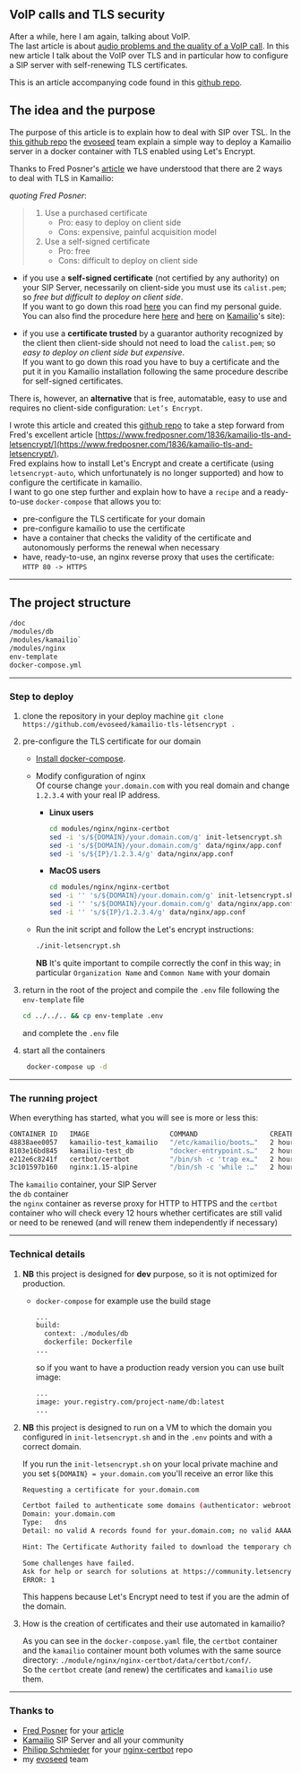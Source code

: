 ## VoIP calls and TLS security

After a while, here I am again, talking about VoIP.  
The last article is about [audio problems and the quality of a VoIP call](https://blog.giovannitommasini.info/voip-fundamentals-of-sip-and-related-topics-part-6-audio-problems-and-the-quality-of-a-voip-call). In this new article I talk about the VoIP over TLS and in particular how to configure a SIP server with self-renewing TLS certificates.

This is an article accompanying code found in this [github repo](https://github.com/evoseed/kamailio-tls-letsencrypt).  

## The idea and the purpose

The purpose of this article is to explain how to deal with SIP over TSL.
In the [this github repo](https://github.com/evoseed/kamailio-tls-letsencrypt) the [evoseed](https://evoseed.io) team explain a simple way to deploy a Kamailio server in a docker container with TLS enabled using Let's Encrypt.

Thanks to Fred Posner's [article](https://www.fredposner.com/1836/kamailio-tls-and-letsencrypt/) we have understood that there are 2 ways to deal with TLS in Kamailio:

*quoting Fred Posner*:

>1. Use a purchased certificate
>    - Pro: easy to deploy on client side
>    - Cons: expensive, painful acquisition model
>1. Use a self-signed certificate
>    - Pro: free
>    - Cons: difficult to deploy on client side

- if you use a **self-signed certificate** (not certified by any authority) on your SIP Server, necessarily on client-side you must use its `calist.pem`; so *free but difficult to deploy on client side*.  
If you want to go down this road [here](doc/SELF-SIGNED-CERT.md) you can find my personal guide. You can also find the procedure here [here](https://www.kamailio.org/dokuwiki/doku.php/tls:create-certificates) and [here](https://kamailio.org/docs/modules/devel/modules/tls.html) on [Kamailio](https://kamailio.org)'s site):

- if you use a **certificate trusted** by a guarantor authority recognized by the client then client-side should not need to load the `calist.pem`; so *easy to deploy on client side but expensive*.  
If you want to go down this road you have to buy a certificate and the put it in you Kamailio installation following the same procedure describe for self-signed certificates.

There is, however, an **alternative** that is free, automatable, easy to use and requires no client-side configuration: `Let’s Encrypt`.

I wrote this article and created this [github repo](https://github.com/evoseed/kamailio-tls-letsencrypt) to take a step forward from Fred's excellent article [https://www.fredposner.com/1836/kamailio-tls-and-letsencrypt/](https://www.fredposner.com/1836/kamailio-tls-and-letsencrypt/).  
Fred explains how to install Let's Encrypt and create a certificate (using `letsencrypt-auto`, which unfortunately is no longer supported) and how to configure the certificate in kamailio.  
I want to go one step further and explain how to have a `recipe` and a ready-to-use `docker-compose` that allows you to:

- pre-configure the TLS certificate for your domain
- pre-configure kamailio to use the certificate
- have a container that checks the validity of the certificate and autonomously performs the renewal when necessary
- have, ready-to-use, an nginx reverse proxy that uses the certificate: `HTTP 80 -> HTTPS`

---

## The project structure

```bash
/doc
/modules/db
/modules/kamailio` 
/modules/nginx
env-template
docker-compose.yml
```

---

### Step to deploy

1. clone the repository in your deploy machine
    `git clone https://github.com/evoseed/kamailio-tls-letsencrypt .`
1. pre-configure the TLS certificate for our domain
    - [Install docker-compose](https://docs.docker.com/compose/install/#install-compose).
    - Modify configuration of nginx  
        Of course change `your.domain.com` with you real domain and change `1.2.3.4` with your real IP address.

        - **Linux users**

            ```bash
            cd modules/nginx/nginx-certbot
            sed -i 's/${DOMAIN}/your.domain.com/g' init-letsencrypt.sh
            sed -i 's/${DOMAIN}/your.domain.com/g' data/nginx/app.conf
            sed -i 's/${IP}/1.2.3.4/g' data/nginx/app.conf
            ```

        - **MacOS users**

            ```bash
            cd modules/nginx/nginx-certbot
            sed -i '' 's/${DOMAIN}/your.domain.com/g' init-letsencrypt.sh
            sed -i '' 's/${DOMAIN}/your.domain.com/g' data/nginx/app.conf
            sed -i '' 's/${IP}/1.2.3.4/g' data/nginx/app.conf
            ```

    - Run the init script and follow the Let's encrypt instructions:
        ```bash
        ./init-letsencrypt.sh
       ```
        **NB** It's quite important to compile correctly the conf in this way; in particular `Organization Name` and `Common Name` with your domain

1. return in the root of the project and compile the `.env` file following the `env-template` file
    ```bash
    cd ../../.. && cp env-template .env
    ``` 
    and complete the `.env` file

1. start all the containers
    ```bash
     docker-compose up -d
    ```

---

### The running project

When everything has started, what you will see is more or less this:

```bash
CONTAINER ID   IMAGE                    COMMAND                  CREATED       STATUS       PORTS     NAMES
48838aee0057   kamailio-test_kamailio   "/etc/kamailio/boots…"   2 hours ago   Up 1 hour                kamailio
8103e16bd845   kamailio-test_db         "docker-entrypoint.s…"   2 hours ago   Up 1 hour                db
e212e6c8241f   certbot/certbot          "/bin/sh -c 'trap ex…"   2 hours ago   Up 1 hour                certbot
3c101597b160   nginx:1.15-alpine        "/bin/sh -c 'while :…"   2 hours ago   Up 1 hour                nginx
```

The `kamailio` container, your SIP Server  
the `db` container  
the `nginx` container as reverse proxy for HTTP to HTTPS
and the `certbot` container who will check every 12 hours whether certificates are still valid or need to be renewed (and will renew them independently if necessary)

---

### Technical details

1. **NB** this project is designed for **dev** purpose, so it is not optimized for production.
    - `docker-compose` for example use the build stage

        ```bash
        ...
        build:
          context: ./modules/db
          dockerfile: Dockerfile
        ...
        ```

        so if you want to have a production ready version you can use built image:

        ```bash
        ...
        image: your.registry.com/project-name/db:latest
        ...
        ```

1. **NB** this project is designed to run on a VM to which the domain you configured in `init-letsencrypt.sh` and in the `.env` points and with a correct domain.

    If you run the `init-letsencrypt.sh` on your local private machine and you set `${DOMAIN} = your.domain.com` you'll receive an error like this

    ```bash
    Requesting a certificate for your.domain.com

    Certbot failed to authenticate some domains (authenticator: webroot). The Certificate Authority reported these problems:
    Domain: your.domain.com
    Type:   dns
    Detail: no valid A records found for your.domain.com; no valid AAAA records found for your.domain.com

    Hint: The Certificate Authority failed to download the temporary challenge files created by Certbot. Ensure that the listed domains serve their content from the provided --webroot-path/-w and that files created there can be downloaded from the internet.

    Some challenges have failed.
    Ask for help or search for solutions at https://community.letsencrypt.org. See the logfile /var/log/letsencrypt/letsencrypt.log or re-run Certbot with -v for more details.
    ERROR: 1
    ```

    This happens because Let's Encrypt need to test if you are the admin of the domain.


1. How is the creation of certificates and their use automated in kamailio?

    As you can see in the `docker-compose.yaml` file, the `certbot` container and the `kamailio` container mount both volumes with the same source directory: `./module/nginx/nginx-certbot/data/certbot/conf/`.  
    So the `certbot` create (and renew) the certificates and `kamailio` use them.

---

### Thanks to

- [Fred Posner](https://www.fredposner.com) for your [article](https://www.fredposner.com/1836/kamailio-tls-and-letsencrypt/)
- [Kamailio](https://www.kamailio.org/w/) SIP Server and all your community
- [Philipp Schmieder](https://github.com/wmnnd) for your [nginx-certbot](https://github.com/wmnnd/nginx-certbot) repo
- my [evoseed](https://evoseed.io) team

